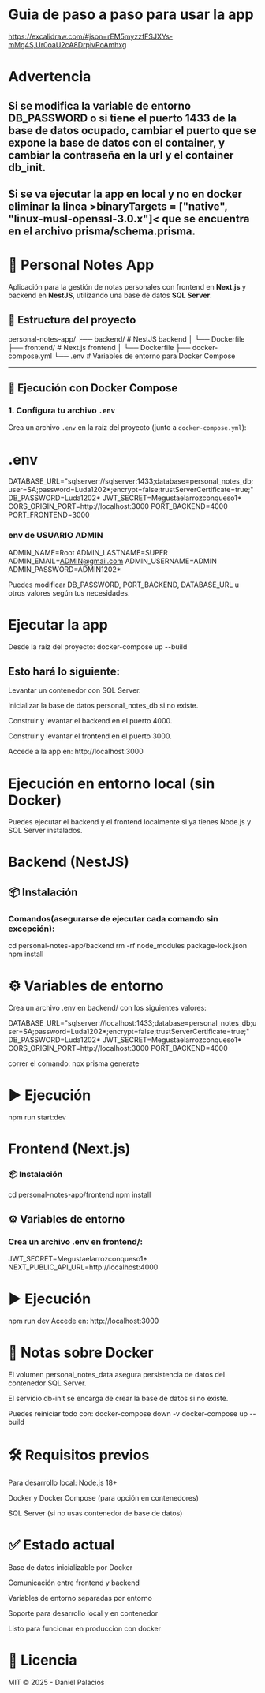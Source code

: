 # Guia de paso a paso para usar la app
https://excalidraw.com/#json=rEM5myzzfFSJXYs-mMg4S,Ur0oaU2cA8DrpivPoAmhxg


# Advertencia
## Si se modifica la variable de entorno DB_PASSWORD o si tiene el puerto 1433 de la base de datos ocupado, cambiar el puerto que se expone la base de datos con el container, y cambiar la contraseña en la url y el container db_init.
## Si se va ejecutar la app en local y no en docker eliminar la linea >binaryTargets = ["native", "linux-musl-openssl-3.0.x"]< que se encuentra en el archivo prisma/schema.prisma.


# 📝 Personal Notes App

Aplicación para la gestión de notas personales con frontend en **Next.js** y backend en **NestJS**, utilizando una base de datos **SQL Server**.

## 📁 Estructura del proyecto

personal-notes-app/
├── backend/ # NestJS backend
│ └── Dockerfile
├── frontend/ # Next.js frontend
│ └── Dockerfile
├── docker-compose.yml
└── .env # Variables de entorno para Docker Compose


---

## 🚀 Ejecución con Docker Compose

### 1. Configura tu archivo `.env`

Crea un archivo `.env` en la raíz del proyecto (junto a `docker-compose.yml`):


# .env
DATABASE_URL="sqlserver://sqlserver:1433;database=personal_notes_db;user=SA;password=Luda1202*;encrypt=false;trustServerCertificate=true;"
DB_PASSWORD=Luda1202*
JWT_SECRET=Megustaelarrozconqueso1*
CORS_ORIGIN_PORT=http://localhost:3000
PORT_BACKEND=4000
PORT_FRONTEND=3000

### env de USUARIO ADMIN
ADMIN_NAME=Root
ADMIN_LASTNAME=SUPER
ADMIN_EMAIL=ADMIN@gmail.com
ADMIN_USERNAME=ADMIN
ADMIN_PASSWORD=ADMIN1202*

Puedes modificar DB_PASSWORD, PORT_BACKEND, DATABASE_URL u otros valores según tus necesidades.

# Ejecutar la app
Desde la raíz del proyecto: docker-compose up --build

## Esto hará lo siguiente:

Levantar un contenedor con SQL Server.

Inicializar la base de datos personal_notes_db si no existe.

Construir y levantar el backend en el puerto 4000.

Construir y levantar el frontend en el puerto 3000.

Accede a la app en: http://localhost:3000




# Ejecución en entorno local (sin Docker)
Puedes ejecutar el backend y el frontend localmente si ya tienes Node.js y SQL Server instalados.

# Backend (NestJS)
## 📦 Instalación

### Comandos(asegurarse de ejecutar cada comando sin excepción):
cd personal-notes-app/backend
rm -rf node_modules package-lock.json
npm install


# ⚙️ Variables de entorno
Crea un archivo .env en backend/ con los siguientes valores:

DATABASE_URL="sqlserver://localhost:1433;database=personal_notes_db;user=SA;password=Luda1202*;encrypt=false;trustServerCertificate=true;"
DB_PASSWORD=Luda1202*
JWT_SECRET=Megustaelarrozconqueso1*
CORS_ORIGIN_PORT=http://localhost:3000
PORT_BACKEND=4000

correr el comando: npx prisma generate

# ▶️ Ejecución
npm run start:dev




# Frontend (Next.js)
### 📦 Instalación

cd personal-notes-app/frontend
npm install

## ⚙️ Variables de entorno
### Crea un archivo .env en frontend/:
JWT_SECRET=Megustaelarrozconqueso1*
NEXT_PUBLIC_API_URL=http://localhost:4000

# ▶️ Ejecución
npm run dev
Accede en: http://localhost:3000


# 🐳 Notas sobre Docker
El volumen personal_notes_data asegura persistencia de datos del contenedor SQL Server.

El servicio db-init se encarga de crear la base de datos si no existe.

Puedes reiniciar todo con:
docker-compose down -v
docker-compose up --build


# 🛠️ Requisitos previos
Para desarrollo local:
Node.js 18+

Docker y Docker Compose (para opción en contenedores)

SQL Server (si no usas contenedor de base de datos)


# ✅ Estado actual
 Base de datos inicializable por Docker

 Comunicación entre frontend y backend

 Variables de entorno separadas por entorno

 Soporte para desarrollo local y en contenedor
 
 Listo para funcionar en produccion con docker


# 📄 Licencia
MIT © 2025 - Daniel Palacios
